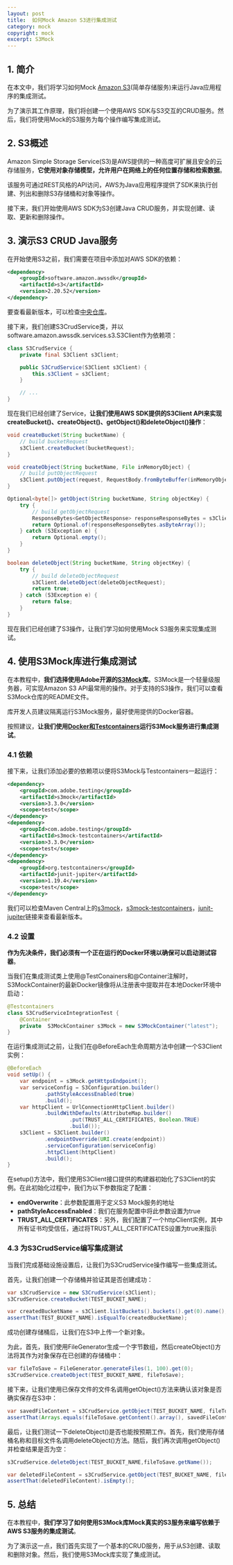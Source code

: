 ```yaml
---
layout: post
title:  如何Mock Amazon S3进行集成测试
category: mock
copyright: mock
excerpt: S3Mock
---
```


## 1. 简介

在本文中，我们将学习如何Mock [Amazon S3](https://www.baeldung.com/java-aws-s3)(简单存储服务)来运行Java应用程序的集成测试。

为了演示其工作原理，我们将创建一个使用AWS SDK与S3交互的CRUD服务。然后，我们将使用Mock的S3服务为每个操作编写集成测试。

## 2. S3概述

Amazon Simple Storage Service(S3)是AWS提供的一种高度可扩展且安全的云存储服务，**它使用对象存储模型，允许用户在网络上的任何位置存储和检索数据**。

该服务可通过REST风格的API访问，AWS为Java应用程序提供了SDK来执行创建、列出和删除S3存储桶和对象等操作。

接下来，我们开始使用AWS SDK为S3创建Java CRUD服务，并实现创建、读取、更新和删除操作。

## 3. 演示S3 CRUD Java服务

在开始使用S3之前，我们需要在项目中添加对AWS SDK的依赖：

```xml
<dependency>
    <groupId>software.amazon.awssdk</groupId>
    <artifactId>s3</artifactId>
    <version>2.20.52</version>
</dependency>
```

要查看最新版本，可以检查[中央仓库](https://mvnrepository.com/artifact/software.amazon.awssdk/s3)。

接下来，我们创建S3CrudService类，并以software.amazon.awssdk.services.s3.S3Client作为依赖项：

```java
class S3CrudService {
    private final S3Client s3Client;

    public S3CrudService(S3Client s3Client) {
        this.s3Client = s3Client;
    }

    // ...
}
```

现在我们已经创建了Service，**让我们使用AWS SDK提供的S3Client API来实现createBucket()、createObject()、getObject()和deleteObject()操作**：

```java
void createBucket(String bucketName) {
    // build bucketRequest
    s3Client.createBucket(bucketRequest);
}

void createObject(String bucketName, File inMemoryObject) {
    // build putObjectRequest
    s3Client.putObject(request, RequestBody.fromByteBuffer(inMemoryObject.getContent()));
}

Optional<byte[]> getObject(String bucketName, String objectKey) {
    try {
        // build getObjectRequest
        ResponseBytes<GetObjectResponse> responseResponseBytes = s3Client.getObjectAsBytes(getObjectRequest);
        return Optional.of(responseResponseBytes.asByteArray());
    } catch (S3Exception e) {
        return Optional.empty();
    }
}

boolean deleteObject(String bucketName, String objectKey) {
    try {
        // build deleteObjectRequest
        s3Client.deleteObject(deleteObjectRequest);
        return true;
    } catch (S3Exception e) {
        return false;
    }
}
```

现在我们已经创建了S3操作，让我们学习如何使用Mock S3服务来实现集成测试。

## 4. 使用S3Mock库进行集成测试

在本教程中，**我们选择使用Adobe开源的[S3Mock](https://github.com/adobe/S3Mock)库**。S3Mock是一个轻量级服务器，可实现Amazon S3 API最常用的操作。对于支持的S3操作，我们可以查看S3Mock仓库的README文件。

库开发人员建议隔离运行S3Mock服务，最好使用提供的Docker容器。

按照建议，**让我们使用[Docker和Testcontainers](https://www.baeldung.com/docker-test-containers)运行S3Mock服务进行集成测试**。

### 4.1 依赖

接下来，让我们添加必要的依赖项以便将S3Mock与Testcontainers一起运行：

```xml
<dependency>
    <groupId>com.adobe.testing</groupId>
    <artifactId>s3mock</artifactId>
    <version>3.3.0</version>
    <scope>test</scope>
</dependency>
<dependency>
    <groupId>com.adobe.testing</groupId>
    <artifactId>s3mock-testcontainers</artifactId>
    <version>3.3.0</version>
    <scope>test</scope>
</dependency>
<dependency>
    <groupId>org.testcontainers</groupId>
    <artifactId>junit-jupiter</artifactId>
    <version>1.19.4</version>
    <scope>test</scope>
</dependency>
```

我们可以检查Maven Central上的[s3mock](https://mvnrepository.com/artifact/com.adobe.testing/s3mock)，[s3mock-testcontainers](https://mvnrepository.com/artifact/com.adobe.testing/s3mock-testcontainers)，[junit-jupiter](https://mvnrepository.com/artifact/org.testcontainers/junit-jupiter)链接来查看最新版本。

### 4.2 设置

**作为先决条件，我们必须有一个正在运行的Docker环境以确保可以启动测试容器**。

当我们在集成测试类上使用@TestConainers和@Container注解时，S3MockContainer的最新Docker镜像将从注册表中提取并在本地Docker环境中启动：

```java
@Testcontainers
class S3CrudServiceIntegrationTest {
    @Container
    private  S3MockContainer s3Mock = new S3MockContainer("latest");
}
```

在运行集成测试之前，让我们在@BeforeEach生命周期方法中创建一个S3Client实例：

```java
@BeforeEach
void setUp() {
    var endpoint = s3Mock.getHttpsEndpoint();
    var serviceConfig = S3Configuration.builder()
            .pathStyleAccessEnabled(true)
            .build();
    var httpClient = UrlConnectionHttpClient.builder()
            .buildWithDefaults(AttributeMap.builder()
                    .put(TRUST_ALL_CERTIFICATES, Boolean.TRUE)
                    .build());
    s3Client = S3Client.builder()
            .endpointOverride(URI.create(endpoint))
            .serviceConfiguration(serviceConfig)
            .httpClient(httpClient)
            .build();
}
```

在setup()方法中，我们使用S3Client接口提供的构建器初始化了S3Client的实例。在此初始化过程中，我们为以下参数指定了配置：

- **endOverwrite**：此参数配置用于定义S3 Mock服务的地址
- **pathStyleAccessEnabled**：我们在服务配置中将此参数设置为true
- **TRUST_ALL_CERTIFICATES**：另外，我们配置了一个httpClient实例，其中所有证书均受信任，通过将TRUST_ALL_CERTIFICATES设置为true来指示

### 4.3 为S3CrudService编写集成测试

当我们完成基础设施设置后，让我们为S3CrudService操作编写一些集成测试。

首先，让我们创建一个存储桶并验证其是否创建成功：

```java
var s3CrudService = new S3CrudService(s3Client);
s3CrudService.createBucket(TEST_BUCKET_NAME);

var createdBucketName = s3Client.listBuckets().buckets().get(0).name();
assertThat(TEST_BUCKET_NAME).isEqualTo(createdBucketName);
```

成功创建存储桶后，让我们在S3中上传一个新对象。

为此，首先，我们使用FileGenerator生成一个字节数组，然后createObject()方法将其作为对象保存在已创建的存储桶中：

```java
var fileToSave = FileGenerator.generateFiles(1, 100).get(0);
s3CrudService.createObject(TEST_BUCKET_NAME, fileToSave);
```

接下来，让我们使用已保存文件的文件名调用getObject()方法来确认该对象是否确实保存在S3中：

```java
var savedFileContent = s3CrudService.getObject(TEST_BUCKET_NAME, fileToSave.getName());
assertThat(Arrays.equals(fileToSave.getContent().array(), savedFileContent)).isTrue();
```

最后，让我们测试一下deleteObject()是否也能按预期工作。首先，我们使用存储桶名称和目标文件名调用deleteObject()方法。随后，我们再次调用getObject()并检查结果是否为空：

```java
s3CrudService.deleteObject(TEST_BUCKET_NAME,fileToSave.getName());

var deletedFileContent = s3CrudService.getObject(TEST_BUCKET_NAME, fileToSave.getName());
assertThat(deletedFileContent).isEmpty();
```

## 5. 总结

在本教程中，**我们学习了如何使用S3Mock库Mock真实的S3服务来编写依赖于AWS S3服务的集成测试**。

为了演示这一点，我们首先实现了一个基本的CRUD服务，用于从S3创建、读取和删除对象。然后，我们使用S3Mock库实现了集成测试。